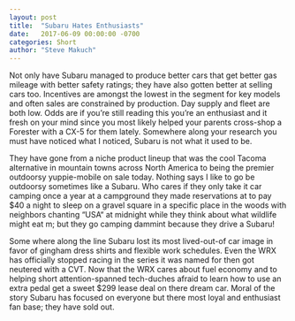 ```yaml
---
layout: post
title:  "Subaru Hates Enthusiasts"
date:   2017-06-09 00:00:00 -0700
categories: Short
author: "Steve Makuch"
---
```


Not only have Subaru managed to produce better cars that get better gas mileage with better safety ratings; they have also gotten better at selling cars too. Incentives are amongst the lowest in the segment for key models and often sales are constrained by production. Day supply and fleet are both low. Odds are if you’re still reading this you’re an enthusiast and it fresh on your mind since you most likely helped your parents cross-shop a Forester with a CX-5 for them lately. Somewhere along your research you must have noticed what I noticed, Subaru is not what it used to be.

They have gone from a niche product lineup that was the cool Tacoma alternative in mountain towns across North America to being the premier outdoorsy yuppie-mobile on sale today. Nothing says I like to go be outdoorsy sometimes like a Subaru. Who cares if they only take it car camping once a year at a campground they made reservations at to pay $40 a night to sleep on a gravel square in a specific place in the woods with neighbors chanting “USA“ at midnight while they think about what wildlife might eat m; but they go camping dammint because they drive a Subaru!

Some where along the line Subaru lost its most lived-out-of car image in favor of gingham dress shirts and flexible work schedules. Even the WRX has officially stopped racing in the series it was named for then got neutered with a CVT.  Now that the WRX cares about fuel economy and to helping short attention-spanned tech-duches afraid to learn how to use an extra pedal get a sweet $299 lease deal on there dream car. Moral of the story Subaru has focused on everyone but there most loyal and enthusiast fan base; they have sold out.
